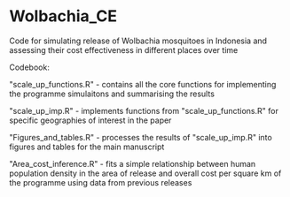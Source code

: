 # Wolbachia_CE
Code for simulating release of Wolbachia mosquitoes in Indonesia and assessing their cost effectiveness in different places over time


Codebook:

"scale_up_functions.R" - contains all the core functions for implementing the programme simulaitons and summarising the results

"scale_up_imp.R" - implements functions from "scale_up_functions.R" for specific geographies of interest in the paper

"Figures_and_tables.R" - processes the results of "scale_up_imp.R" into figures and tables for the main manuscript

"Area_cost_inference.R" - fits a simple relationship between human population density in the area of release and overall cost per square km of the programme using data from previous releases
